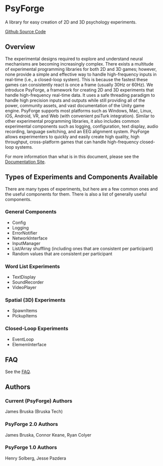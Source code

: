 # PsyForge

A library for easy creation of 2D and 3D psychology experiments.

[Github Source Code](https://github.com/bruskatech/PsyForge)

## Overview

The experimental designs required to explore and understand neural mechanisms are becoming increasingly complex. There exists a multitude of experimental programming libraries for both 2D and 3D games; however, none provide a simple and effective way to handle high-frequency inputs in real-time (i.e., a closed-loop system). This is because the fastest these games can consistently react is once a frame (usually 30Hz or 60Hz). We introduce PsyForge, a framework for creating 2D and 3D experiments that handle high-frequency real-time data. It uses a safe threading paradigm to handle high precision inputs and outputs while still providing all of the power, community assets, and vast documentation of the Unity game engine. PsyForge supports most platforms such as Windows, Mac, Linux, iOS, Android, VR, and Web (with convenient psiTurk integration). Similar to other experimental programming libraries, it also includes common experimental components such as logging, configuration, text display, audio recording, language switching, and an EEG alignment system. PsyForge allows experimenters to quickly and easily create high quality, high throughput, cross-platform games that can handle high-frequency closed-loop systems.

For more information than what is in this document, please see the [Documentation Site](https://bruskatech.github.io/PsyForge).

## Types of Experiments and Components Available

There are many types of experiments, but here are a few common ones and the useful components for them. There is also a list of generally useful components.

### General Components

- Config
- Logging
- ErrorNotifier
- NetworkInterface
- InputManager
- List/Array shuffling (including ones that are consistent per participant)
- Random values that are consistent per participant

### Word List Experiments

- TextDisplay
- SoundRecorder
- VideoPlayer

### Spatial (3D) Experiments

- SpawnItems
- PickupItems

### Closed-Loop Experiments

- EventLoop
- ElememInterface

## FAQ

See the [FAQ](https://bruskatech.github.io/PsyForge/articles/FAQ.html).

## Authors

### Current (PsyForge) Authors

James Bruska (Bruska Tech)

### PsyForge 2.0 Authors

James Bruska, Connor Keane, Ryan Colyer

### PsyForge 1.0 Authors

Henry Solberg, Jesse Pazdera
